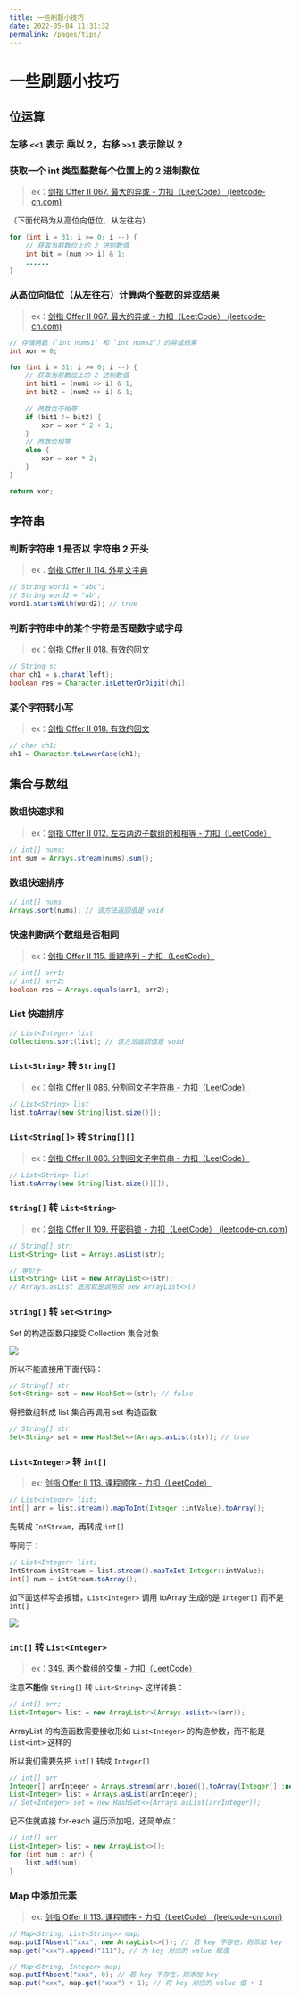 ```yaml
---
title: 一些刷题小技巧
date: 2022-05-04 11:31:32
permalink: /pages/tips/
---
```

# 一些刷题小技巧

## 位运算

### 左移 `<<1` 表示 乘以 2，右移 `>>1` 表示除以 2

### 获取一个 int 类型整数每个位置上的 2 进制数位

> ex：[剑指 Offer II 067. 最大的异或 - 力扣（LeetCode） (leetcode-cn.com)](https://leetcode-cn.com/problems/ms70jA/)

（下面代码为从高位向低位、从左往右）

```java
for (int i = 31; i >= 0; i --) {
	// 获取当前数位上的 2 进制数值
	int bit = (num >> i) & 1;
	......
}
```

### 从高位向低位（从左往右）计算两个整数的异或结果

> ex：[剑指 Offer II 067. 最大的异或 - 力扣（LeetCode） (leetcode-cn.com)](https://leetcode-cn.com/problems/ms70jA/)

```java
// 存储两数（`int nums1` 和 `int nums2`）的异或结果
int xor = 0;

for (int i = 31; i >= 0; i --) {
    // 获取当前数位上的 2 进制数值
    int bit1 = (num1 >> i) & 1;
	int bit2 = (num2 >> i) & 1;
    
    // 两数位不相等
    if (bit1 != bit2) {
        xor = xor * 2 + 1;
    }
    // 两数位相等
    else {
        xor = xor * 2;
    }
}

return xor;
```

## 字符串

### 判断字符串 1 是否以 字符串 2 开头

> ex：[剑指 Offer II 114. 外星文字典](https://leetcode.cn/problems/Jf1JuT/)

```java
// String word1 = "abc";
// String word2 = "ab";
word1.startsWith(word2); // true
```

### 判断字符串中的某个字符是否是数字或字母

> ex：[剑指 Offer II 018. 有效的回文](https://leetcode.cn/problems/XltzEq/)

```java
// String s;
char ch1 = s.charAt(left);
boolean res = Character.isLetterOrDigit(ch1);
```

### 某个字符转小写

> ex：[剑指 Offer II 018. 有效的回文](https://leetcode.cn/problems/XltzEq/)

```java
// char ch1;
ch1 = Character.toLowerCase(ch1);
```

## 集合与数组

### 数组快速求和

> ex：[剑指 Offer II 012. 左右两边子数组的和相等 - 力扣（LeetCode）](https://leetcode.cn/problems/tvdfij/)

```java
// int[] nums;
int sum = Arrays.stream(nums).sum();
```

### 数组快速排序

```java
// int[] nums
Arrays.sort(nums); // 该方法返回值是 void
```

### 快速判断两个数组是否相同

> ex：[剑指 Offer II 115. 重建序列 - 力扣（LeetCode）](https://leetcode.cn/problems/ur2n8P/)

```java
// int[] arr1;
// int[] arr2;
boolean res = Arrays.equals(arr1, arr2);
```

### List 快速排序

```java
// List<Integer> list
Collections.sort(list); // 该方法返回值是 void
```

### `List<String>` 转 `String[]`

> ex：[剑指 Offer II 086. 分割回文子字符串 - 力扣（LeetCode）](https://leetcode.cn/problems/M99OJA/)

```java
// List<String> list
list.toArray(new String[list.size()]);
```

### `List<String[]>` 转 `String[][]`

> ex：[剑指 Offer II 086. 分割回文子字符串 - 力扣（LeetCode）](https://leetcode.cn/problems/M99OJA/)

```java
// List<String> list
list.toArray(new String[list.size()][]);
```

### `String[]` 转 `List<String>`

> ex：[剑指 Offer II 109. 开密码锁 - 力扣（LeetCode） (leetcode-cn.com)](https://leetcode-cn.com/problems/zlDJc7/)

```java
// String[] str;
List<String> list = Arrays.asList(str);

// 等价于
List<String> list = new ArrayList<>(str);
// Arrays.asList 底层就是调用的 new ArrayList<>()
```

### `String[]` 转 `Set<String>`

Set 的构造函数只接受 Collection 集合对象

![](https://cs-wiki.oss-cn-shanghai.aliyuncs.com/img/20220610104459.png)

所以不能直接用下面代码：

```java
// String[] str
Set<String> set = new HashSet<>(str); // false
```

得把数组转成 list 集合再调用 set 构造函数

```java
// String[] str
Set<String> set = new HashSet<>(Arrays.asList(str)); // true
```

### `List<Integer>` 转 `int[]`

> ex: [剑指 Offer II 113. 课程顺序 - 力扣（LeetCode）](https://leetcode.cn/problems/QA2IGt/)

```java
// List<integer> list;
int[] arr = list.stream().mapToInt(Integer::intValue).toArray();
```

先转成 `IntStream`，再转成 `int[]`

等同于：

```java
// List<Integer> list;
IntStream intStream = list.stream().mapToInt(Integer::intValue);
int[] num = intStream.toArray();
```

如下面这样写会报错，`List<Integer>` 调用 toArray 生成的是 `Integer[]` 而不是 `int[]`

![](https://cs-wiki.oss-cn-shanghai.aliyuncs.com/img/20220518112558.png)

### `int[]` 转 `List<Integer>`

> ex：[349. 两个数组的交集 - 力扣（LeetCode）](https://leetcode.cn/problems/intersection-of-two-arrays/)

注意**不能**像 `String[]` 转 `List<String>` 这样转换：

```java
// int[] arr;
List<Integer> list = new ArrayList<>(Arrays.asList<>(arr));
```

ArrayList 的构造函数需要接收形如 `List<Integer>` 的构造参数，而不能是 `List<int>` 这样的

所以我们需要先把 `int[]` 转成 `Integer[]`

```java
// int[] arr
Integer[] arrInteger = Arrays.stream(arr).boxed().toArray(Integer[]::new);
List<Integer> list = Arrays.asList(arrInteger);
// Set<Integer> set = new HashSet<>(Arrays.asList(arrInteger));
```

记不住就直接 for-each 遍历添加吧，还简单点：

```java
// int[] arr
List<Integer> list = new ArrayList<>();
for (int num : arr) {
    list.add(num);
}
```

### Map 中添加元素

> ex: [剑指 Offer II 113. 课程顺序 - 力扣（LeetCode） (leetcode-cn.com)](https://leetcode-cn.com/problems/QA2IGt/)

```java
// Map<String, List<String>> map;
map.putIfAbsent("xxx", new ArrayList<>()); // 若 key 不存在，则添加 key
map.get("xxx").append("111"); // 为 key 对应的 value 赋值

// Map<String, Integer> map;
map.putIfAbsent("xxx", 0); // 若 key 不存在，则添加 key
map.put("xxx", map.get("xxx") + 1); // 将 key 对应的 value 值 + 1
```

